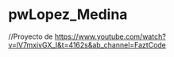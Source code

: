 # pwLopez_Medina

//Proyecto de
https://www.youtube.com/watch?v=lV7mxivGX_I&t=4162s&ab_channel=FaztCode
